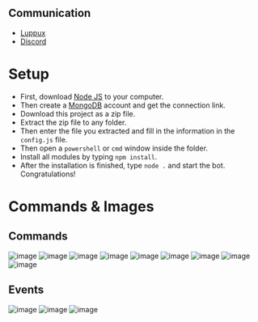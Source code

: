 ## Communication
* [Luppux](https://discord.gg/luppux)
* [Discord](https://discord.com/users/136619876407050240)

# Setup
* First, download [Node JS](https://nodejs.org/en/) to your computer.
* Then create a [MongoDB](http://mongodb.com) account and get the connection link.
* Download this project as a zip file.
* Extract the zip file to any folder.
* Then enter the file you extracted and fill in the information in the ` config.js ` file.
* Then open a ` powershell ` or ` cmd ` window inside the folder.
* Install all modules by typing ` npm install `.
* After the installation is finished, type ` node . ` and start the bot. Congratulations!

# Commands & Images

## Commands
![image](https://github.com/ertucuk/Discord-V14-Gif-Bot/assets/68440024/2f22f141-55e0-4b70-9515-5d270e87c898)
![image](https://github.com/ertucuk/Discord-V14-Gif-Bot/assets/68440024/c4cff8bf-8152-464d-a9b9-7a1814032013)
![image](https://github.com/ertucuk/Discord-V14-Gif-Bot/assets/68440024/69816578-6575-4d59-9573-da054b5a9a91)
![image](https://github.com/ertucuk/Discord-V14-Gif-Bot/assets/68440024/e2f4330a-0e96-422c-be04-bff74ee1189b)
![image](https://github.com/ertucuk/Discord-V14-Gif-Bot/assets/68440024/d73f97d4-2da1-4c8a-a998-07fb080435e0)
![image](https://github.com/ertucuk/Discord-V14-Gif-Bot/assets/68440024/445cfe22-4ede-4265-be67-b4c6e1e1fc6f)
![image](https://github.com/ertucuk/Discord-V14-Gif-Bot/assets/68440024/f86dc200-35f0-4dbf-ba3b-bb954e7d56d4)
![image](https://github.com/ertucuk/Discord-V14-Gif-Bot/assets/68440024/50b5bf4a-bac6-4e99-8967-8b63bc9aefe3)
![image](https://github.com/ertucuk/Discord-V14-Gif-Bot/assets/68440024/dd3e99a5-c558-4971-9026-c574e67c304c)

## Events
![image](https://github.com/ertucuk/Discord-V14-Gif-Bot/assets/68440024/abf85c31-10fa-4409-8c6d-74089b6f6e07)
![image](https://github.com/ertucuk/Discord-V14-Gif-Bot/assets/68440024/194e3657-63a4-459a-b2ba-4e8ce128be81)
![image](https://github.com/ertucuk/Discord-V14-Gif-Bot/assets/68440024/1cc32b04-2430-4324-b216-0b258ac2bb1f)
